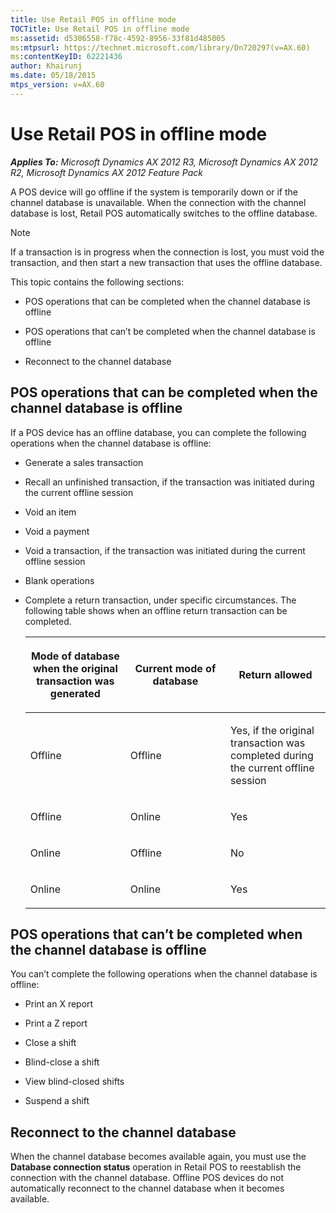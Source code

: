 ```yaml
---
title: Use Retail POS in offline mode
TOCTitle: Use Retail POS in offline mode
ms:assetid: d5306558-f78c-4592-8956-33f81d485005
ms:mtpsurl: https://technet.microsoft.com/library/Dn720297(v=AX.60)
ms:contentKeyID: 62221436
author: Khairunj
ms.date: 05/18/2015
mtps_version: v=AX.60
---
```


# Use Retail POS in offline mode 


_**Applies To:** Microsoft Dynamics AX 2012 R3, Microsoft Dynamics AX 2012 R2, Microsoft Dynamics AX 2012 Feature Pack_

A POS device will go offline if the system is temporarily down or if the channel database is unavailable. When the connection with the channel database is lost, Retail POS automatically switches to the offline database.


> [!NOTE]
> <P>If a transaction is in progress when the connection is lost, you must void the transaction, and then start a new transaction that uses the offline database.</P>



This topic contains the following sections:

  - POS operations that can be completed when the channel database is offline

  - POS operations that can’t be completed when the channel database is offline

  - Reconnect to the channel database

## POS operations that can be completed when the channel database is offline

If a POS device has an offline database, you can complete the following operations when the channel database is offline:

  - Generate a sales transaction

  - Recall an unfinished transaction, if the transaction was initiated during the current offline session

  - Void an item

  - Void a payment

  - Void a transaction, if the transaction was initiated during the current offline session

  - Blank operations

  - Complete a return transaction, under specific circumstances. The following table shows when an offline return transaction can be completed.
    
    <table>
    <colgroup>
    <col style="width: 33%" />
    <col style="width: 33%" />
    <col style="width: 33%" />
    </colgroup>
    <thead>
    <tr class="header">
    <th><p>Mode of database when the original transaction was generated</p></th>
    <th><p>Current mode of database</p></th>
    <th><p>Return allowed</p></th>
    </tr>
    </thead>
    <tbody>
    <tr class="odd">
    <td><p>Offline</p></td>
    <td><p>Offline</p></td>
    <td><p>Yes, if the original transaction was completed during the current offline session</p></td>
    </tr>
    <tr class="even">
    <td><p>Offline</p></td>
    <td><p>Online</p></td>
    <td><p>Yes</p></td>
    </tr>
    <tr class="odd">
    <td><p>Online</p></td>
    <td><p>Offline</p></td>
    <td><p>No</p></td>
    </tr>
    <tr class="even">
    <td><p>Online</p></td>
    <td><p>Online</p></td>
    <td><p>Yes</p></td>
    </tr>
    </tbody>
    </table>


## POS operations that can’t be completed when the channel database is offline

You can’t complete the following operations when the channel database is offline:

  - Print an X report

  - Print a Z report

  - Close a shift

  - Blind-close a shift

  - View blind-closed shifts

  - Suspend a shift

## Reconnect to the channel database

When the channel database becomes available again, you must use the **Database connection status** operation in Retail POS to reestablish the connection with the channel database. Offline POS devices do not automatically reconnect to the channel database when it becomes available.

  


